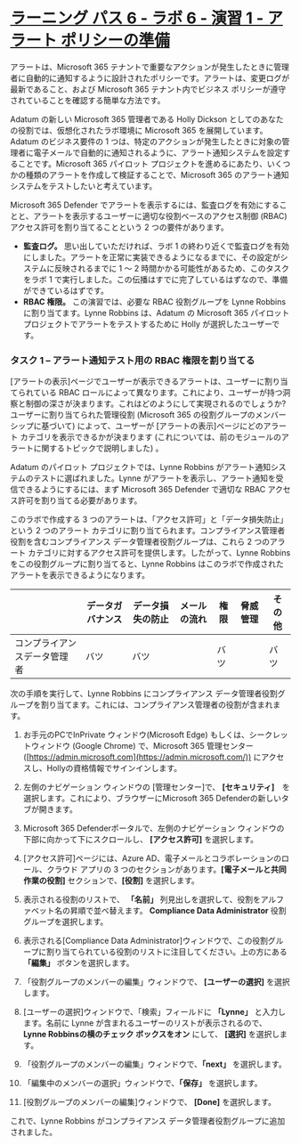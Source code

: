 # [ラーニング パス 6 - ラボ 6 - 演習 1 - アラート ポリシーの準備](https://github.com/ctct-edu/ms-102-lab/blob/main/Instructions/Labs/LAB_AK_06_Lab6_Ex1_Prepare_Alert_Policies.md#learning-path-6---lab-6---exercise-1---prepare-for-alert-policies)

アラートは、Microsoft 365 テナントで重要なアクションが発生したときに管理者に自動的に通知するように設計されたポリシーです。アラートは、変更ログが最新であること、および Microsoft 365 テナント内でビジネス ポリシーが遵守されていることを確認する簡単な方法です。

Adatum の新しい Microsoft 365 管理者である Holly Dickson としてのあなたの役割では、仮想化されたラボ環境に Microsoft 365 を展開しています。Adatum のビジネス要件の 1 つは、特定のアクションが発生したときに対象の管理者に電子メールで自動的に通知されるように、アラート通知システムを設定することです。Microsoft 365 パイロット プロジェクトを進めるにあたり、いくつかの種類のアラートを作成して検証することで、Microsoft 365 のアラート通知システムをテストしたいと考えています。

Microsoft 365 Defender でアラートを表示するには、監査ログを有効にすることと、アラートを表示するユーザーに適切な役割ベースのアクセス制御 (RBAC) アクセス許可を割り当てることという 2 つの要件があります。

- **監査ログ。** 思い出していただければ、ラボ 1 の終わり近くで監査ログを有効にしました。アラートを正常に実装できるようになるまでに、その設定がシステムに反映されるまでに 1 ～ 2 時間かかる可能性があるため、このタスクをラボ 1 で実行しました。この伝播はすでに完了しているはずなので、準備ができているはずです。
- **RBAC 権限。** この演習では、必要な RBAC 役割グループを Lynne Robbins に割り当てます。Lynne Robbins は、Adatum の Microsoft 365 パイロット プロジェクトでアラートをテストするために Holly が選択したユーザーです。

### タスク 1 – アラート通知テスト用の RBAC 権限を割り当てる

[アラートの表示]ページでユーザーが表示できるアラートは、ユーザーに割り当てられている RBAC ロールによって異なります。これにより、ユーザーが持つ洞察と制御の深さが決まります。これはどのようにして実現されるのでしょうか? ユーザーに割り当てられた管理役割 (Microsoft 365 の役割グループのメンバーシップに基づいて) によって、ユーザーが [アラートの表示]ページにどのアラート カテゴリを表示できるかが決まります (これについては、前のモジュールのアラートに関するトピックで説明しました) 。

Adatum のパイロット プロジェクトでは、Lynne Robbins がアラート通知システムのテストに選ばれました。Lynne がアラートを表示し、アラート通知を受信できるようにするには、まず Microsoft 365 Defender で適切な RBAC アクセス許可を割り当てる必要があります。

このラボで作成する 3 つのアラートは、「アクセス許可」と「データ損失防止」という 2 つのアラート カテゴリに割り当てられます。コンプライアンス管理者役割を含むコンプライアンス データ管理者役割グループは、これら 2 つのアラート カテゴリに対するアクセス許可を提供します。したがって、Lynne Robbins をこの役割グループに割り当てると、Lynne Robbins はこのラボで作成されたアラートを表示できるようになります。

|                              | **データガバナンス** | **データ損失の防止** | **メールの流れ** | **権限** | **脅威管理** | **その他** |
| ---------------------------- | -------------------- | -------------------- | ---------------- | -------- | ------------ | ---------- |
| コンプライアンスデータ管理者 | バツ                 | バツ                 |                  | バツ     |              | バツ       |

次の手順を実行して、Lynne Robbins にコンプライアンス データ管理者役割グループを割り当てます。これには、コンプライアンス管理者の役割が含まれます。

1. お手元のPCでInPrivate ウィンドウ(Microsoft Edge) もしくは、シークレットウィンドウ (Google Chrome) で、Microsoft 365 管理センター ([https://admin.microsoft.com](https://admin.microsoft.com/)) にアクセスし、Hollyの資格情報でサインインします。

2. 左側のナビゲーション ウィンドウの [管理センター]で、 **[セキュリティ]**　を選択します。これにより、ブラウザーにMicrosoft 365 Defenderの新しいタブが開きます。

3. Microsoft 365 Defenderポータルで、左側のナビゲーション ウィンドウの下部に向かって下にスクロールし、 **[アクセス許可]** を選択します。

4. [アクセス許可]ページには、Azure AD、電子メールとコラボレーションのロール、クラウド アプリの 3 つのセクションがあります。**[電子メールと共同作業の役割]** セクションで、**[役割]** を選択します。

5. 表示される役割のリストで、 **「名前」** 列見出しを選択して、役割をアルファベット名の昇順で並べ替えます。 **Compliance Data Administrator** 役割グループを選択します。

6. 表示される[Compliance Data Administrator]ウィンドウで、この役割グループに割り当てられている役割のリストに注目してください。上の方にある **「編集」** ボタンを選択します。

7. 「役割グループのメンバーの編集」ウィンドウで、 **[ユーザーの選択]** を選択します。

8. [ユーザーの選択]ウィンドウで、「検索」フィールドに **「Lynne」** と入力します。名前に Lynne が含まれるユーザーのリストが表示されるので、  **Lynne Robbinsの横のチェック ボックスをオン** にして、 **[選択]** を選択します。

9. 「役割グループのメンバーの編集」ウィンドウで、**「next」** を選択します。

10. 「編集中のメンバーの選択」ウィンドウで、**「保存」** を選択します。

11. [役割グループのメンバーの編集]ウィンドウで、 **[Done]** を選択します。


これで、Lynne Robbins がコンプライアンス データ管理者役割グループに追加されました。

